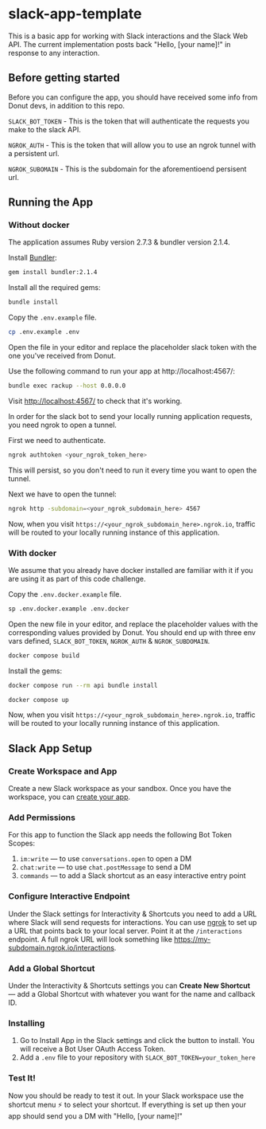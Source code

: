 # slack-app-template

This is a basic app for working with Slack interactions and the Slack Web API. The current implementation posts back "Hello, [your name]!" in response to any interaction.

## Before getting started

Before you can configure the app, you should have received some info from Donut devs, in addition to this repo.

`SLACK_BOT_TOKEN` - This is the token that will authenticate the requests you make to the slack API.

`NGROK_AUTH` - This is the token that will allow you to use an ngrok tunnel with a persistent url.

`NGROK_SUBOMAIN` - This is the subdomain for the aforementioend persisent url.

## Running the App

### Without docker

The application assumes Ruby version 2.7.3 & bundler version 2.1.4.

Install [Bundler](https://bundler.io/):

```sh
gem install bundler:2.1.4
```

Install all the required gems:

```sh
bundle install
```

Copy the `.env.example` file.

```sh
cp .env.example .env
```

Open the file in your editor and replace the placeholder slack token with the one you've received from Donut.

Use the following command to run your app at http://localhost:4567/:

```sh
bundle exec rackup --host 0.0.0.0
```

Visit <http://localhost:4567/> to check that it's working.

In order for the slack bot to send your locally running application requests, you need ngrok to open a tunnel.

First we need to authenticate.

```sh
ngrok authtoken <your_ngrok_token_here>
```

This will persist, so you don't need to run it every time you want to open the tunnel.

Next we have to open the tunnel:

```sh
ngrok http -subdomain=<your_ngrok_subdomain_here> 4567
```

Now, when you visit `https://<your_ngrok_subdomain_here>.ngrok.io`, traffic will be routed to your locally running instance of this application.

### With docker

We assume that you already have docker installed are familiar with it if you are using it as part of this code challenge.

Copy the `.env.docker.example` file.

```sh
sp .env.docker.example .env.docker
```

Open the new file in your editor, and replace the placeholder values with the corresponding values provided by Donut. You should end up with three env vars defined, `SLACK_BOT_TOKEN`, `NGROK_AUTH` & `NGROK_SUBDOMAIN`.

```sh
docker compose build
```

Install the gems:

```sh
docker compose run --rm api bundle install
```

```sh
docker compose up
```

Now, when you visit `https://<your_ngrok_subdomain_here>.ngrok.io`, traffic will be routed to your locally running instance of this application.

## Slack App Setup

### Create Workspace and App

Create a new Slack workspace as your sandbox. Once you have the workspace, you can [create your app](https://api.slack.com/apps).

### Add Permissions

For this app to function the Slack app needs the following Bot Token Scopes:
1. `im:write` — to use `conversations.open` to open a DM
1. `chat:write` — to use `chat.postMessage` to send a DM
1. `commands` — to add a Slack shortcut as an easy interactive entry point
### Configure Interactive Endpoint
Under the Slack settings for Interactivity & Shortcuts you need to add a URL where Slack will send requests for interactions. You can use [ngrok](https://ngrok.com/) to set up a URL that points back to your local server. Point it at the `/interactions` endpoint. A full ngrok URL will look something like https://my-subdomain.ngrok.io/interactions.
### Add a Global Shortcut
Under the Interactivity & Shortcuts settings you can **Create New Shortcut** — add a Global Shortcut with whatever you want for the name and callback ID.
### Installing
1. Go to Install App in the Slack settings and click the button to install. You will receive a Bot User OAuth Access Token.
1. Add a `.env` file to your repository with `SLACK_BOT_TOKEN=your_token_here`
### Test It!
Now you should be ready to test it out. In your Slack workspace use the shortcut menu :zap: to select your shortcut. If everything is set up then your app should send you a DM with "Hello, [your name]!"
